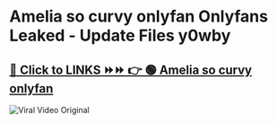 
 # Amelia so curvy onlyfan Onlyfans Leaked - Update Files y0wby

## <h2><a href="https://clipsfans.com/Amelia_so_curvy_onlyfan&ref=git">🔗 Click to LINKS ⏩⏩ 👉 🟢 Amelia so curvy onlyfan </a></h2>

<a href="https://clipsfans.com/Amelia_so_curvy_onlyfan&ref=git" rel="nofollow" data-target="animated-image.originalLink"><img src="https://i.ibb.co.com/xMMVF88/686577567.gif" alt="Viral Video Original" style="max-width: 100%; display: inline-block;" data-target="animated-image.originalImage"></a>

